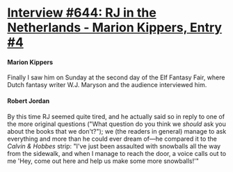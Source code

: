 # [Interview #644: RJ in the Netherlands - Marion Kippers, Entry #4](https://www.theoryland.com/intvmain.php?i=644#4)

#### Marion Kippers

Finally I saw him on Sunday at the second day of the Elf Fantasy Fair, where Dutch fantasy writer W.J. Maryson and the audience interviewed him.

#### Robert Jordan

By this time RJ seemed quite tired, and he actually said so in reply to one of the more original questions ("What question do you think we
*should*
ask you about the books that we don't?"); we (the readers in general) manage to ask everything and more than he could ever dream of—he compared it to the
*Calvin & Hobbes*
strip: "I've just been assaulted with snowballs all the way from the sidewalk, and when I manage to reach the door, a voice calls out to me 'Hey, come out here and help us make some more snowballs!'"

